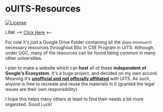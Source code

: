 # oUITS-Resources

[![License](https://img.shields.io/badge/License-Apache%202.0-blue.svg)](https://opensource.org/licenses/Apache-2.0)

LINK --> <a href="https://drive.google.com/drive/folders/1cX1yk7AAqSKcC_cFdE5z2kb36wg34k8m?usp=drive_link" target="_blank">Click Here</a> <--

For now it's just a Google Drive Folder containing all the <i><small>(bare-minimum?)</small></i> necessary resources throughout BSc in CSE Program in UITS.
Although, under UGC, many of the resources can be found being common in many other universities.

I plan to make a website which can <b>host</b> all of these <b>independent of Google's Ecosystem</b>. It's a huge project, and decided on my own accord. Meaning it's <b><u>unofficial and not officially affiliated</u></b> with UITS. As such, anyone is free to recreate and reuse the materials in it (granted the legal issues are their own responsibility).

I hope this helps many others at least to find their needs a bit more organized. Good Luck!

